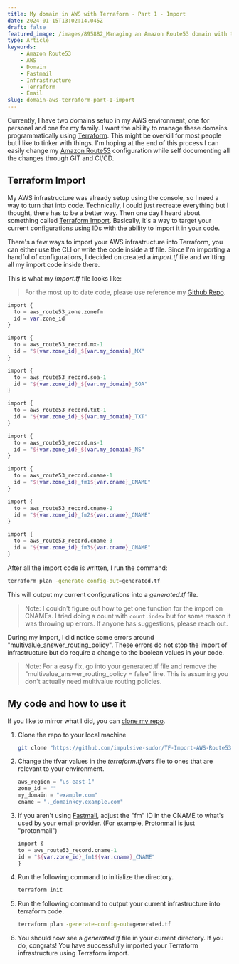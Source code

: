 ```yaml
---
title: My domain in AWS with Terraform - Part 1 - Import
date: 2024-01-15T13:02:14.045Z
draft: false
featured_image: /images/895882_Managing an Amazon Route53 domain with the help of_xl-1024-v1-0.png
type: Article
keywords:
    - Amazon Route53
    - AWS
    - Domain
    - Fastmail
    - Infrastructure
    - Terraform
    - Email
slug: domain-aws-terraform-part-1-import
---
```


Currently, I have two domains setup in my AWS environment, one for personal and one for my family. I want the ability to manage these domains programmatically using [Terraform](https://www.terraform.io). This might be overkill for most people but I like to tinker with things. I'm hoping at the end of this process I can easily change my [Amazon Route53](https://aws.amazon.com/route53/) configuration while self documenting all the changes through GIT and CI/CD.

## Terraform Import

My AWS infrastructure was already setup using the console, so I need a way to turn that into code. Technically, I could just recreate everything but I thought, there has to be a better way. Then one day I heard about something called [Terraform Import](https://developer.hashicorp.com/terraform/cli/import). Basically, it's a way to target your current configurations using IDs with the ability to import it in your code.

There's a few ways to import your AWS infrastructure into Terraform, you can either use the CLI or write the code inside a tf file. Since I'm importing a handful of configurations, I decided on created a *import.tf* file and writting all my import code inside there.

This is what my *import.tf* file looks like:
> For the most up to date code, please use reference my [Github Repo](https://github.com/impulsive-sudor/TF-Import-AWS-Route53-Zone-and-Records/blob/main/import.tf).

```terraform
import {
  to = aws_route53_zone.zonefm
  id = var.zone_id
}

import {
  to = aws_route53_record.mx-1
  id = "${var.zone_id}_${var.my_domain}_MX"
}

import {
  to = aws_route53_record.soa-1
  id = "${var.zone_id}_${var.my_domain}_SOA"
}

import {
  to = aws_route53_record.txt-1
  id = "${var.zone_id}_${var.my_domain}_TXT"
}

import {
  to = aws_route53_record.ns-1
  id = "${var.zone_id}_${var.my_domain}_NS"
}

import {
  to = aws_route53_record.cname-1
  id = "${var.zone_id}_fm1${var.cname}_CNAME"
}

import {
  to = aws_route53_record.cname-2
  id = "${var.zone_id}_fm2${var.cname}_CNAME"
}

import {
  to = aws_route53_record.cname-3
  id = "${var.zone_id}_fm3${var.cname}_CNAME"
}
```

After all the import code is written, I run the command:

```zsh
terraform plan -generate-config-out=generated.tf
```

This will output my current configurations into a *generated.tf* file.

> Note: I couldn't figure out how to get one function for the import on CNAMEs. I tried doing a count with ```count.index``` but for some reason it was throwing up errors. If anyone has suggestions, please reach out.

During my import, I did notice some errors around "multivalue_answer_routing_policy". These errors do not stop the import of infrastructure but do require a change to the boolean values in your code.

> Note: For a easy fix, go into your generated.tf file and remove the "multivalue_answer_routing_policy = false" line. This is assuming you don't actually need multivalue routing policies.

## My code and how to use it

If you like to mirror what I did, you can [clone my repo](ttps://github.com/impulsive-sudor/TF-Import-AWS-Route53-Zone-and-Records/tree/main).

1. Clone the repo to your local machine

    ```zsh
    git clone "https://github.com/impulsive-sudor/TF-Import-AWS-Route53-Zone-and-Records.git"
    ```

2. Change the tfvar values in the *terraform.tfvars* file to ones that are relevant to your environment.

    ```terraform
    aws_region = "us-east-1"
    zone_id = ""
    my_domain = "example.com"
    cname = "._domainkey.example.com"
    ```

3. If you aren't using [Fastmail](https://www.fastmail.com), adjust the "fm" ID in the CNAME to what's used by your email provider. (For example, [Protonmail](https://proton.me/mail) is just "protonmail")

    ```terraform
    import {
    to = aws_route53_record.cname-1
    id = "${var.zone_id}_fm1${var.cname}_CNAME"
    }
    ```

4. Run the following command to initialize the directory.

    ```zsh
    terraform init
    ```

5. Run the following command to output your current infrastructure into terraform code.

    ```zsh
    terraform plan -generate-config-out=generated.tf
    ```

6. You should now see a *generated.tf* file in your current directory. If you do, congrats! You have successfully imported your Terraform infrastructure using Terraform import.
